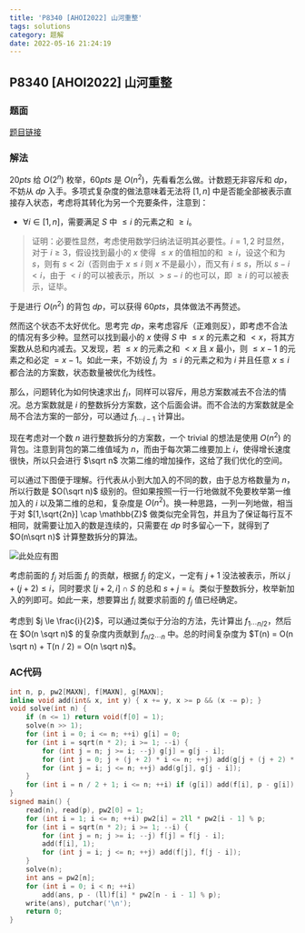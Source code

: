 ```yaml
---
title: 'P8340 [AHOI2022] 山河重整'
tags: solutions
category: 题解
date: 2022-05-16 21:24:19
---
```


## P8340 [AHOI2022] 山河重整
<!-- more -->

### 题面

[题目链接](https://www.luogu.com.cn/problem/P8340)

### 解法

$20pts$ 给 $O(2^n)$ 枚举，$60pts$ 是 $O(n^2)$，先看看怎么做。计数题无非容斥和 $dp$，不妨从 $dp$ 入手。多项式复杂度的做法意味着无法将 $[1,n]$ 中是否能全部被表示直接存入状态，考虑将其转化为另一个充要条件，注意到：

- $\forall i\in [1,n]$，需要满足 $S$ 中 $\le i$ 的元素之和 $\ge i$。

> 证明：必要性显然，考虑使用数学归纳法证明其必要性。$i=1,2$ 时显然，对于 $i \ge 3$，假设找到最小的 $x$ 使得 $\le x$ 的值相加的和 $\ge i$，设这个和为 $s$，则有 $s \lt 2i$（否则由于 $x \le i$ 则 $x$ 不是最小），而又有 $i \le s$，所以 $s - i \lt i$，由于 $\lt i$ 的可以被表示，所以 $\gt s - i$ 的也可以，即 $\ge i$ 的可以被表示，证毕。

于是进行 $O(n^2)$ 的背包 $dp$，可以获得 $60pts$，具体做法不再赘述。

然而这个状态不太好优化。思考完 $dp$，来考虑容斥（正难则反），即考虑不合法的情况有多少种。显然可以找到最小的 $x$ 使得 $S$ 中 $\le x$ 的元素之和 $\lt x$，将其方案数从总和内减去。又发现，若 $\le x$ 的元素之和 $\lt x$ 且 $x$ 最小，则 $\le x-1$ 的元素之和必定 $=x-1$。如此一来，不妨设 $f_i$ 为 $\le i$ 的元素之和为 $i$ 并且任意 $x \le i$ 都合法的方案数，状态数量被优化为线性。

那么，问题转化为如何快速求出 $f_i$，同样可以容斥，用总方案数减去不合法的情况。总方案数就是 $i$ 的整数拆分方案数，这个后面会讲。而不合法的方案数就是全局不合法方案的一部分，可以通过 $f_{1\cdots i-1}$ 计算出。

现在考虑对一个数 $n$ 进行整数拆分的方案数，一个 trivial 的想法是使用 $O(n^2)$ 的背包。注意到背包的第二维值域为 $n$，而由于每次第二维要加上 $i$，使得增长速度很快，所以只会进行 $\sqrt n$ 次第二维的增加操作，这给了我们优化的空间。

可以通过下图便于理解。行代表从小到大加入的不同的数，由于总方格数量为 $n$，所以行数是 $O(\sqrt n)$ 级别的。但如果按照一行一行地做就不免要枚举第一维加入的 $i$ 以及第二维的总和，复杂度是 $O(n^2)$。换一种思路，一列一列地做，相当于对 $[1,\sqrt{2n}] \cap \mathbb{Z}$ 做类似完全背包，并且为了保证每行互不相同，就需要让加入的数是连续的，只需要在 $dp$ 时多留心一下，就得到了 $O(n\sqrt n)$ 计算整数拆分的算法。

![此处应有图](https://cdn.luogu.com.cn/upload/image_hosting/8mrv7gl5.png)

考虑前面的 $f_j$ 对后面 $f_i$ 的贡献，根据 $f_j$ 的定义，一定有 $j+1$ 没法被表示，所以 $j+(j+2) \le i$，同时要求 $[j+2,i]\cap S$ 的总和 $s+j=i$。类似于整数拆分，枚举新加入的列即可。如此一来，想要算出 $f_i$ 就要求前面的 $f_j$ 值已经确定。

考虑到 $j \le \frac{i}{2}$，可以通过类似于分治的方法，先计算出 $f_{1\cdots n/2}$，然后在 $O(n \sqrt n)$ 的复杂度内贡献到 $f_{n/2\cdots n}$ 中。总的时间复杂度为 $T(n) = O(n \sqrt n) + T(n / 2) = O(n \sqrt n)$。

### AC代码

```cpp
int n, p, pw2[MAXN], f[MAXN], g[MAXN];
inline void add(int& x, int y) { x += y, x >= p && (x -= p); }
void solve(int n) {
    if (n <= 1) return void(f[0] = 1);
    solve(n >> 1);
    for (int i = 0; i <= n; ++i) g[i] = 0;
    for (int i = sqrt(n * 2); i >= 1; --i) {
        for (int j = n; j >= i; --j) g[j] = g[j - i];
        for (int j = 0; j + (j + 2) * i <= n; ++j) add(g[j + (j + 2) * i], f[j]);
        for (int j = i; j <= n; ++j) add(g[j], g[j - i]);
    }
    for (int i = n / 2 + 1; i <= n; ++i) if (g[i]) add(f[i], p - g[i]);
}
signed main() {
    read(n), read(p), pw2[0] = 1;
    for (int i = 1; i <= n; ++i) pw2[i] = 2ll * pw2[i - 1] % p;
    for (int i = sqrt(n * 2); i >= 1; --i) {
        for (int j = n; j >= i; --j) f[j] = f[j - i];
        add(f[i], 1);
        for (int j = i; j <= n; ++j) add(f[j], f[j - i]);
    }
    solve(n);
    int ans = pw2[n];
    for (int i = 0; i < n; ++i)
        add(ans, p - (ll)f[i] * pw2[n - i - 1] % p);
    write(ans), putchar('\n');
    return 0;
}
```